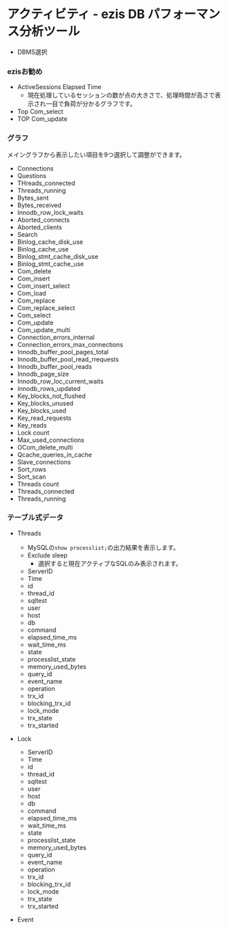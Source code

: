 # アクティビティ - ezis DB パフォーマンス分析ツール

* DBMS選択

### ezisお勧め

* ActiveSessions Elapsed Time
    * 現在処理しているセッションの数が点の大きさで、処理時間が高さで表示され一目で負荷が分かるグラフです。
* Top Com_select
* TOP Com_update

### グラフ

メイングラフから表示したい項目を9つ選択して調整ができます。

* Connections
* Questions
* THreads_connected
* Threads_running
* Bytes_sent
* Bytes_received
* Innodb_row_lock_waits
* Aborted_connects
* Aborted_clients
* Search
* Binlog_cache_disk_use
* Binlog_cache_use
* Binlog_stmt_cache_disk_use
* Binlog_stmt_cache_use
* Com_delete
* Com_insert
* Com_insert_select
* Com_load
* Com_replace
* Com_replace_select
* Com_select
* Com_update
* Com_update_multi
* Connection_errors_internal
* Connection_errors_max_connections
* Innodb_buffer_pool_pages_total
* Innodb_buffer_pool_read_rrequests
* Innodb_buffer_pool_reads
* Innodb_page_size
* Innodb_row_loc_current_waits
* Innodb_rows_updated
* Key_blocks_not_flushed
* Key_blocks_unused
* Key_blocks_used
* Key_read_requests
* Key_reads
* Lock count
* Max_used_connections
* OCom_delete_multi
* Qcache_queries_in_cache
* Slave_connections
* Sort_rows
* Sort_scan
* Threads count
* Threads_connected
* Threads_running

### テーブル式データ

* Threads
    * MySQLの`show processlist;`の出力結果を表示します。
    * Exclude sleep
        * 選択すると現在アクティブなSQLのみ表示されます。
    * ServerID
    * Time
    * id
    * thread_id
    * sqltest
    * user
    * host
    * db
    * command
    * elapsed_time_ms
    * wait_time_ms
    * state
    * processlist_state
    * memory_used_bytes
    * query_id
    * event_name
    * operation
    * trx_id
    * blocking_trx_id
    * lock_mode
    * trx_state
    * trx_started
* Lock
    * ServerID
    * Time
    * id
    * thread_id
    * sqltest
    * user
    * host
    * db
    * command
    * elapsed_time_ms
    * wait_time_ms
    * state
    * processlist_state
    * memory_used_bytes
    * query_id
    * event_name
    * operation
    * trx_id
    * blocking_trx_id
    * lock_mode
    * trx_state
    * trx_started


* Event

